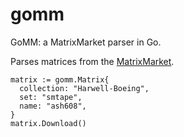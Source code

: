 # gomm
GoMM: a MatrixMarket parser in Go. 

Parses matrices from the [MatrixMarket](https://math.nist.gov/MatrixMarket/). 

```
matrix := gomm.Matrix{
  collection: "Harwell-Boeing",
  set: "smtape",
  name: "ash608",
}
matrix.Download()
```
